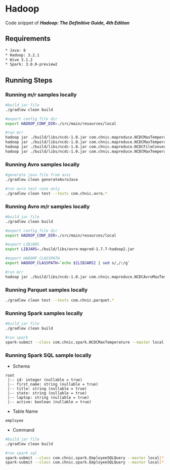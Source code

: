 # Hadoop
Code snippet of **_Hadoop: The Definitive Guide, 4th Edition_**

## Requirements
``` bash
* Java: 8
* Hadoop: 3.2.1
* Hive 3.1.2
* Spark: 3.0.0-preview2
```

## Running Steps
### Running m/r samples locally
```bash
#build jar file
./gradlew clean build

#export config file dir
export HADOOP_CONF_DIR=./src/main/resources/local

#run m/r
hadoop jar ./build/libs/ncdc-1.0.jar com.chnic.mapreduce.NCDCMaxTemperature './src/test/resources/190*.gz' ./out
hadoop jar ./build/libs/ncdc-1.0.jar com.chnic.mapreduce.NCDCMaxTemperatureCompression ./src/test/resources/1901 ./out
hadoop jar ./build/libs/ncdc-1.0.jar com.chnic.mapreduce.NCDCFileConverter ./src/test/resources/1901 ./out
hadoop jar ./build/libs/ncdc-1.0.jar com.chnic.mapreduce.NCDCMaxTemperatureSortedByMapper './src/test/resources/190*.gz' ./out
```

### Running Avro samples locally
```bash
#generate java file from avsc 
./gradlew clean generateAvroJava

#run avro test case only 
./gradlew clean test --tests com.chnic.avro.*
```

### Running Avro m/r samples locally
```bash
#build jar file
./gradlew clean build

#export config file dir
export HADOOP_CONF_DIR=./src/main/resources/local

#export LIBJARS
export LIBJARS=./build/libs/avro-mapred-1.7.7-hadoop2.jar

#export HADOOP_CLASSPATH
export HADOOP_CLASSPATH=`echo ${LIBJARS} | sed s/,/:/g`

#run m/r
hadoop jar ./build/libs/ncdc-1.0.jar com.chnic.mapreduce.NCDCAvroMaxTemperature -libjars ${LIBJARS} './src/test/resources/190*.gz' ./out
```

### Running Parquet samples locally
```bash
./gradlew clean test --tests com.chnic.parquet.*
```

### Running Spark samples locally
```bash
#build jar file
./gradlew clean build

#run spark
spark-submit --class com.chnic.spark.NCDCMaxTemperature --master local ./build/libs/ncdc-1.0.jar ./src/test/resources/1901 ./out
```

### Running Spark SQL sample locally
- Schema
```
root  
 |-- id: integer (nullable = true)  
 |-- first_name: string (nullable = true)  
 |-- title: string (nullable = true)  
 |-- state: string (nullable = true)  
 |-- laptop: string (nullable = true)  
 |-- active: boolean (nullable = true)  
```
- Table Name  
```
employee
```

- Command
```bash
#build jar file
./gradlew clean build

#run spark sql
spark-submit --class com.chnic.spark.EmployeeSQLQuery --master local[*] ./build/libs/ncdc-1.0.jar ./src/test/resources/employees.csv 'select * from employee where id = 10'
spark-submit --class com.chnic.spark.EmployeeSQLQuery --master local[*] ./build/libs/ncdc-1.0.jar ./src/test/resources/employees.csv 'select title, count(*) as count from employee group by title'
```